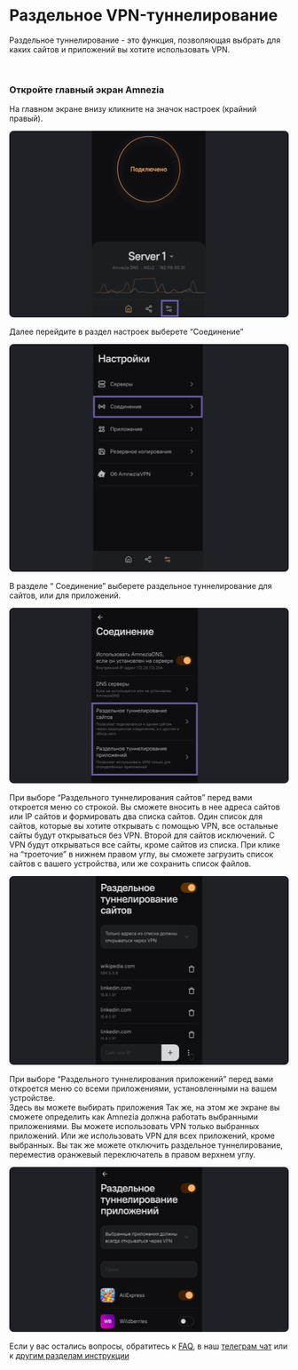 # Раздельное VPN-туннелирование 

Раздельное туннелирование - это функция, позволяющая выбрать для каких сайтов и приложений вы хотите использовать  VPN.

&nbsp;

### Откройте главный экран Amnezia

 На главном экране внизу кликните на значок настроек (крайний правый).

![instruction 1](https://raw.githubusercontent.com/amnezia-vpn/amnezia.org-content/master/docs/ru/instructions/21_split_tuneling/img/st_ru_1.png)

Далее перейдите в раздел настроек  выберете “Соединение”

![instruction 1](https://raw.githubusercontent.com/amnezia-vpn/amnezia.org-content/master/docs/ru/instructions/21_split_tuneling/img/st_ru_2.png)

В разделе “ Соединение” выберете раздельное туннелирование для  сайтов, или для приложений. 

![instruction 1](https://raw.githubusercontent.com/amnezia-vpn/amnezia.org-content/master/docs/ru/instructions/21_split_tuneling/img/st_ru_3.png)

При выборе  “Раздельного туннелирования сайтов” перед вами откроется меню со строкой.
Вы сможете вносить в нее адреса сайтов или IP сайтов и формировать два списка  сайтов.
Один список для сайтов, которые вы хотите открывать с помощью VPN, все остальные сайты будут открываться без VPN.
Второй для сайтов исключений. C VPN будут открываться все сайты, кроме сайтов из списка.
При клике на “троеточие”  в нижнем правом углу, вы сможете загрузить список сайтов с вашего устройства, или же сохранить список файлов. 

![instruction 1](https://raw.githubusercontent.com/amnezia-vpn/amnezia.org-content/master/docs/ru/instructions/21_split_tuneling/img/st_ru_4.png)

При выборе  “Раздельного туннелирования приложений” перед вами откроется меню со всеми  приложениями, установленными на вашем устройстве.  
Здесь вы можете выбирать приложения 
Так же, на этом же экране вы сможете определить как Amnezia должна работать выбранными приложениями.
Вы можете использовать VPN только выбранных приложений. 
Или же использовать VPN  для всех приложений, кроме выбранных. 
Вы так же можете отключить раздельное туннелирование, переместив оранжевый переключатель в правом верхнем углу. 

![instruction 1](https://raw.githubusercontent.com/amnezia-vpn/amnezia.org-content/master/docs/ru/instructions/21_split_tuneling/img/st_ru_5.png)

Если у вас остались вопросы, обратитесь к [FAQ], в наш [телеграм чат] или к [другим разделам инструкции]

[amnezia-site-ext-link]: https://amnezia-web-nx1r.vercel.app
[about-int-link]: /about
[FAQ]: ../faq
[телеграм чат]: https://t.me/amnezia_vpn
[другим разделам инструкции]: ../instructions




